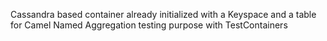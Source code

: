 Cassandra based container already initialized with a Keyspace and a table for Camel Named Aggregation testing purpose with TestContainers
